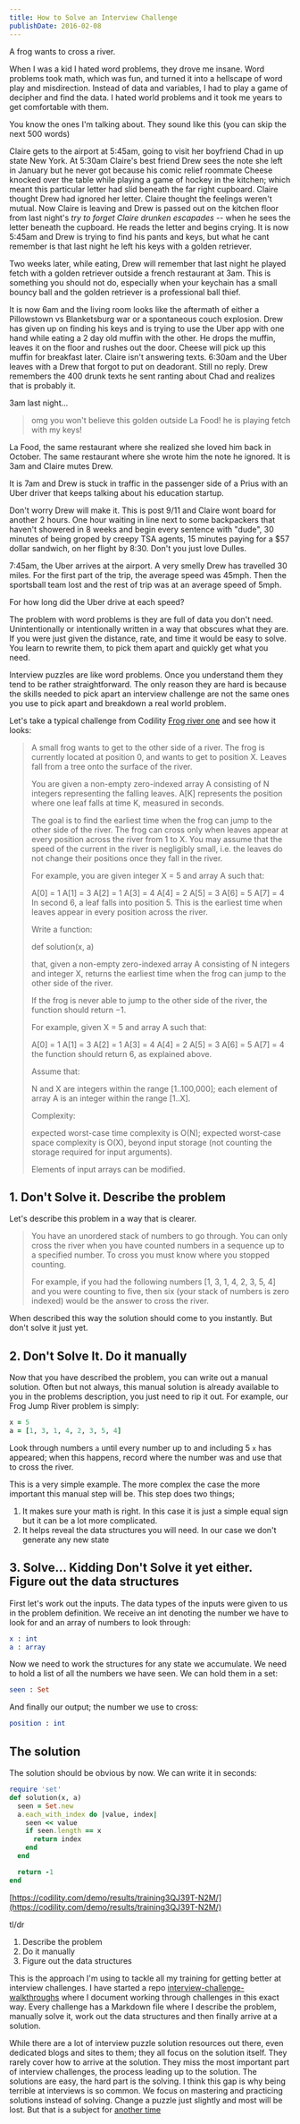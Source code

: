 ```yaml
---
title: How to Solve an Interview Challenge
publishDate: 2016-02-08
---
```


A frog wants to cross a river.

When I was a kid I hated word problems, they drove me insane. Word problems took math, which was fun, and turned it into a hellscape of word play and misdirection. Instead of data and variables, I had to play a game of decipher and find the data. I hated world problems and it took me years to get comfortable with them.

You know the ones I'm talking about. They sound like this (you can skip the next 500 words)

Claire gets to the airport at 5:45am, going to visit her boyfriend Chad in up state New York. At 5:30am Claire's best friend Drew sees the note she left in January but he never got because his comic relief roommate Cheese knocked over the table while playing a game of hockey in the kitchen; which meant this particular letter had slid beneath the far right cupboard. Claire thought Drew had ignored her letter. Claire thought the feelings weren't mutual. Now Claire is leaving and Drew is passed out on the kitchen floor from last night's _try to forget Claire drunken escapades_ -- when he sees the letter beneath the cupboard. He reads the letter and begins crying. It is now 5:45am and Drew is trying to find his pants and keys, but what he cant remember is that last night he left his keys with a golden retriever.

Two weeks later, while eating, Drew will remember that last night he played fetch with a golden retriever outside a french restaurant at 3am. This is something you should not do, especially when your keychain has a small bouncy ball and the golden retriever is a professional ball thief.

It is now 6am and the living room looks like the aftermath of either a Pillowstown vs Blanketsburg war or a spontaneous couch explosion. Drew has given up on finding his keys and is trying to use the Uber app with one hand while eating a 2 day old muffin with the other. He drops the muffin, leaves it on the floor and rushes out the door. Cheese will pick up this muffin for breakfast later. Claire isn't answering texts. 6:30am and the Uber leaves with a Drew that forgot to put on deadorant. Still no reply. Drew remembers the 400 drunk texts he sent ranting about Chad and realizes that is probably it.

3am last night...

> omg you won't believe this golden outside La Food! he is playing fetch with my keys!

La Food, the same restaurant where she realized she loved him back in October. The same restaurant where she wrote him the note he ignored. It is 3am and Claire mutes Drew.

It is 7am and Drew is stuck in traffic in the passenger side of a Prius with an Uber driver that keeps talking about his education startup.

Don't worry Drew will make it. This is post 9/11 and Claire wont board for another 2 hours. One hour waiting in line next to some backpackers that haven't showered in 8 weeks and begin every sentence with "dude", 30 minutes of being groped by creepy TSA agents, 15 minutes paying for a $57 dollar sandwich, on her flight by 8:30. Don't you just love Dulles.

7:45am, the Uber arrives at the airport. A very smelly Drew has travelled 30 miles. For the first part of the trip, the average speed was 45mph. Then the sportsball team lost and the rest of trip was at an average speed of 5mph.

For how long did the Uber drive at each speed?

The problem with word problems is they are full of data you don't need. Unintentionally or intentionally written in a way that obscures what they are. If you were just given the distance, rate, and time it would be easy to solve. You learn to rewrite them, to pick them apart and quickly get what you need.

Interview puzzles are like word problems. Once you understand them they tend to be rather straightforward. The only reason they are hard is because the skills needed to pick apart an interview challenge are not the same ones you use to pick apart and breakdown a real world problem.

Let's take a typical challenge from Codility [Frog river one](https://codility.com/programmers/task/frog_river_one) and see how it looks:

<blockquote>

A small frog wants to get to the other side of a river. The frog is currently located at position 0, and wants to get to position X. Leaves fall from a tree onto the surface of the river.

You are given a non-empty zero-indexed array A consisting of N integers representing the falling leaves. A[K] represents the position where one leaf falls at time K, measured in seconds.

The goal is to find the earliest time when the frog can jump to the other side of the river. The frog can cross only when leaves appear at every position across the river from 1 to X. You may assume that the speed of the current in the river is negligibly small, i.e. the leaves do not change their positions once they fall in the river.

For example, you are given integer X = 5 and array A such that:

  A[0] = 1
  A[1] = 3
  A[2] = 1
  A[3] = 4
  A[4] = 2
  A[5] = 3
  A[6] = 5
  A[7] = 4
In second 6, a leaf falls into position 5. This is the earliest time when leaves appear in every position across the river.

Write a function:

def solution(x, a)

that, given a non-empty zero-indexed array A consisting of N integers and integer X, returns the earliest time when the frog can jump to the other side of the river.

If the frog is never able to jump to the other side of the river, the function should return −1.

For example, given X = 5 and array A such that:

  A[0] = 1
  A[1] = 3
  A[2] = 1
  A[3] = 4
  A[4] = 2
  A[5] = 3
  A[6] = 5
  A[7] = 4
the function should return 6, as explained above.

Assume that:

N and X are integers within the range [1..100,000];
each element of array A is an integer within the range [1..X].

Complexity:

expected worst-case time complexity is O(N);
expected worst-case space complexity is O(X), beyond input storage (not counting the storage required for input arguments).

Elements of input arrays can be modified.

</blockquote>

## 1. Don't Solve it. Describe the problem

Let's describe this problem in a way that is clearer.

> You have an unordered stack of numbers to go through. You can only cross the river when you have counted numbers in a sequence up to a specified number. To cross you must know where you stopped counting.
>
> For example, if you had the following numbers [1, 3, 1, 4, 2, 3, 5, 4] and you were counting to five, then six (your stack of numbers is zero indexed) would be the answer to cross the river.

When described this way the solution should come to you instantly. But don't solve it just yet.

## 2. Don't Solve It. Do it manually

Now that you have described the problem, you can write out a manual solution. Often but not always, this manual solution is already available to you in the problems description, you just need to rip it out. For example, our Frog Jump River problem is simply:

```ruby
x = 5
a = [1, 3, 1, 4, 2, 3, 5, 4]
```

Look through numbers `a` until every number up to and including 5 `x` has appeared; when this happens, record where the number was and use that to cross the river.

This is a very simple example. The more complex the case the more important this manual step will be. This step does two things;

1. It makes sure your math is right. In this case it is just a simple equal sign but it can be a lot more complicated.
2. It helps reveal the data structures you will need. In our case we don't generate any new state

## 3. Solve... Kidding Don't Solve it yet either. Figure out the data structures

First let's work out the inputs. The data types of the inputs were given to us in the problem definition. We receive an int denoting the number we have to look for and an array of numbers to look through:

```elm
x : int
a : array
```

Now we need to work the structures for any state we accumulate. We need to hold a list of all the numbers we have seen. We can hold them in a set:

```elm
seen : Set
```

And finally our output; the number we use to cross:

```elm
position : int
```

## The solution

The solution should be obvious by now. We can write it in seconds:

```ruby
require 'set'
def solution(x, a)
  seen = Set.new
  a.each_with_index do |value, index|
    seen << value
    if seen.length == x
      return index
    end
  end

  return -1
end
```

[https://codility.com/demo/results/training3QJ39T-N2M/](https://codility.com/demo/results/training3QJ39T-N2M/)

tl/dr

1. Describe the problem
2. Do it manually
3. Figure out the data structures

This is the approach I'm using to tackle all my training for getting better at interview challenges. I have started a repo [interview-challenge-walkthroughs](https://github.com/k2052/interview-challenge-walkthroughs) where I document working through challenges in this exact way. Every challenge has a Markdown file where I describe the problem, manually solve it, work out the data structures and then finally arrive at a solution.

While there are a lot of interview puzzle solution resources out there, even dedicated blogs and sites to them; they all focus on the solution itself. They rarely cover how to arrive at the solution. They miss the most important part of interview challenges, the process leading up to the solution. The solutions are easy, the hard part is the solving. I think this gap is why being terrible at interviews is so common. We focus on mastering and practicing solutions instead of solving. Change a puzzle just slightly and most will be lost. But that is a subject for [another time](http://journal.2052.me/Im-Terrible-at-Interviews.html)
